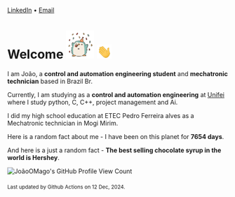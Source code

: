 [LinkedIn](https://www.linkedin.com/in/joão-pedro-gozzoli-b95641301/) &bull;
[Email](joaopedrogozzoli@gmail.com)

# Welcome <img src="happy.gif" height="64px" /> <img src="wave.gif" height="32px" />

I am João, a  **control and automation engineering student** and **mechatronic technician** based in Brazil Br.

Currently, I am studying as a **control and automation engineering** at [Unifei](https://unifei.edu.br) where I study python, C, C++, project management and Ai.

I did my high school education at ETEC Pedro Ferreira alves as a Mechatronic technician in Mogi Mirim.

Here is a random fact about me - I have been on this planet for **7654 days**.

And here is a just a random fact -  **The best selling chocolate syrup in the world is Hershey**.

![JoãoOMago's GitHub Profile View Count](https://komarev.com/ghpvc/?username=JoaoOMago)

<sub>Last updated by Github Actions on 12 Dec, 2024.</sub>
